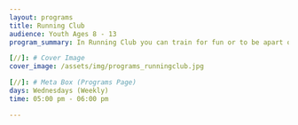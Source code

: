 ```yaml
---
layout: programs
title: Running Club
audience: Youth Ages 8 - 13
program_summary: In Running Club you can train for fun or to be apart of the Lit City Relays, as we race around the community.

[//]: # Cover Image
cover_image: /assets/img/programs_runningclub.jpg

[//]: # Meta Box (Programs Page)
days: Wednesdays (Weekly)
time: 05:00 pm - 06:00 pm

---
```

